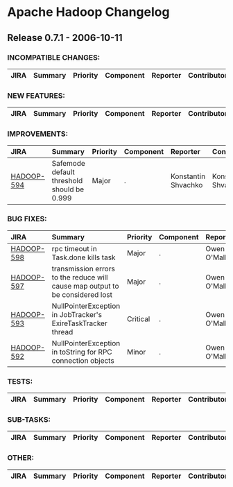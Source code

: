 # Apache Hadoop Changelog

## Release 0.7.1 - 2006-10-11

### INCOMPATIBLE CHANGES:

| JIRA | Summary | Priority | Component | Reporter | Contributor |
|:---- |:---- | :--- |:---- |:---- |:---- |


### NEW FEATURES:

| JIRA | Summary | Priority | Component | Reporter | Contributor |
|:---- |:---- | :--- |:---- |:---- |:---- |


### IMPROVEMENTS:

| JIRA | Summary | Priority | Component | Reporter | Contributor |
|:---- |:---- | :--- |:---- |:---- |:---- |
| [HADOOP-594](https://issues.apache.org/jira/browse/HADOOP-594) | Safemode default threshold should be 0.999 |  Major | . | Konstantin Shvachko | Konstantin Shvachko |


### BUG FIXES:

| JIRA | Summary | Priority | Component | Reporter | Contributor |
|:---- |:---- | :--- |:---- |:---- |:---- |
| [HADOOP-598](https://issues.apache.org/jira/browse/HADOOP-598) | rpc timeout in Task.done kills task |  Major | . | Owen O'Malley | Owen O'Malley |
| [HADOOP-597](https://issues.apache.org/jira/browse/HADOOP-597) | transmission errors to the reduce will cause map output to be considered lost |  Major | . | Owen O'Malley | Owen O'Malley |
| [HADOOP-593](https://issues.apache.org/jira/browse/HADOOP-593) | NullPointerException in JobTracker's ExireTaskTracker thread |  Critical | . | Owen O'Malley | Owen O'Malley |
| [HADOOP-592](https://issues.apache.org/jira/browse/HADOOP-592) | NullPointerException in toString for RPC connection objects |  Minor | . | Owen O'Malley | Owen O'Malley |


### TESTS:

| JIRA | Summary | Priority | Component | Reporter | Contributor |
|:---- |:---- | :--- |:---- |:---- |:---- |


### SUB-TASKS:

| JIRA | Summary | Priority | Component | Reporter | Contributor |
|:---- |:---- | :--- |:---- |:---- |:---- |


### OTHER:

| JIRA | Summary | Priority | Component | Reporter | Contributor |
|:---- |:---- | :--- |:---- |:---- |:---- |


